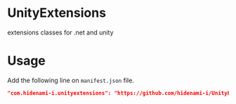# UnityExtensions
extensions classes for .net and unity

# Usage
Add the following line on `manifest.json` file.
```json
"com.hidenami-i.unityextensions": "https://github.com/hidenami-i/UnityExtensions.git#1.0.0",
```